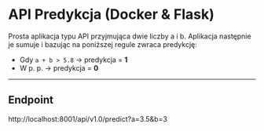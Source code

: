 # API Predykcja (Docker & Flask)

Prosta aplikacja typu API przyjmująca dwie liczby a i b. Aplikacja następnie je sumuje i bazując na poniższej regule zwraca predykcję:

- Gdy `a + b > 5.8` → predykcja = **1**
- W p. p.  → predykcja = **0**

---

## Endpoint
http://localhost:8001/api/v1.0/predict?a=3.5&b=3


